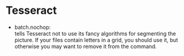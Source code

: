 # Tesseract
- batch.nochop:\
  tells Tesseract not to use its fancy algorithms for segmenting the picture. 
  If your files contain letters in a grid, you should use it, but otherwise you may want to remove it from the command.
    